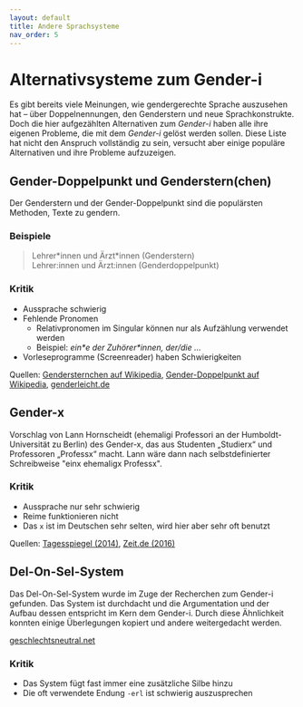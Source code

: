 ```yaml
---
layout: default
title: Andere Sprachsysteme
nav_order: 5
---
```

# Alternativsysteme zum Gender-i

Es gibt bereits viele Meinungen, wie gendergerechte Sprache auszusehen hat – über Doppelnennungen, den Genderstern und neue Sprachkonstrukte. Doch die hier aufgezählten Alternativen zum *Gender-i* haben alle ihre eigenen Probleme, die mit dem *Gender-i* gelöst werden sollen. Diese Liste hat nicht den Anspruch vollständig zu sein, versucht aber einige populäre Alternativen und ihre Probleme aufzuzeigen.

## Gender-Doppelpunkt und Genderstern(chen)

Der Genderstern und der Gender-Doppelpunkt sind die populärsten Methoden, Texte zu gendern. 

### Beispiele
> Lehrer\*innen und Ärzt\*innen (Genderstern)\
> Lehrer:innen und Ärzt:innen (Genderdoppelpunkt)

### Kritik

- Aussprache schwierig
- Fehlende Pronomen
    - Relativpronomen im Singular können nur als Aufzählung verwendet werden
    - Beispiel: *ein\*e der Zuhörer\*innen, der/die …*
- Vorleseprogramme (Screenreader) haben Schwierigkeiten

Quellen: [Gendersternchen auf Wikipedia](https://de.wikipedia.org/wiki/Gendersternchen), [Gender-Doppelpunkt auf Wikipedia](https://de.wikipedia.org/wiki/Gender-Doppelpunkt), [genderleicht.de](https://www.genderleicht.de/Textlabor/genderstern-im-singular/)

## Gender-x

Vorschlag von Lann Hornscheidt (ehemaligi Professori an der Humboldt-Universität zu Berlin) des Gender-x, das aus Studenten „Studierx“ und Professoren „Professx“ macht. Lann wäre dann nach selbstdefinierter Schreibweise "einx ehemaligx Professx".

### Kritik

- Aussprache nur sehr schwierig
- Reime funktionieren nicht
- Das `x` ist im Deutschen sehr selten, wird hier aber sehr oft benutzt

Quellen: [Tagesspiegel (2014)](https://www.tagesspiegel.de/gesellschaft/panorama/studierx-und-professx-wie-genderforscherin-lann-hornscheidt-ihren-vorschlag-begruendet/9831950.html),
[Zeit.de (2016)](https://www.zeit.de/kultur/2016-02/gendern-sprache-geschlecht-diskriminierung-lann-hornscheidt-10nach8)

## Del-On-Sel-System

Das Del-On-Sel-System wurde im Zuge der Recherchen zum Gender-i gefunden. Das System ist durchdacht und die Argumentation und der Aufbau dessen entspricht im Kern dem Gender-i. Durch diese Ähnlichkeit konnten einige Überlegungen kopiert und andere weitergedacht werden.

[geschlechtsneutral.net](https://geschlechtsneutral.net/deklinationstabellen-des-del-on-sel-systems/)

### Kritik

- Das System fügt fast immer eine zusätzliche Silbe hinzu
- Die oft verwendete Endung `-erl` ist schwierig auszusprechen